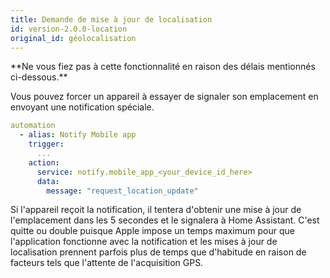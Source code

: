```yaml
---
title: Demande de mise à jour de localisation
id: version-2.0.0-location
original_id: géolocalisation
---
```


<p class="note warning">
**Ne vous fiez pas à cette fonctionnalité en raison des délais mentionnés ci-dessous.**
</p>

Vous pouvez forcer un appareil à essayer de signaler son emplacement en envoyant une notification spéciale.

```yaml
automation
  - alias: Notify Mobile app
    trigger:
      ...
    action:
      service: notify.mobile_app_<your_device_id_here>
      data:
        message: "request_location_update"
```

Si l'appareil reçoit la notification, il tentera d'obtenir une mise à jour de l'emplacement dans les 5 secondes et le signalera à Home Assistant. C'est quitte ou double puisque Apple impose un temps maximum pour que l'application fonctionne avec la notification et les mises à jour de localisation prennent parfois plus de temps que d'habitude en raison de facteurs tels que l'attente de l'acquisition GPS.